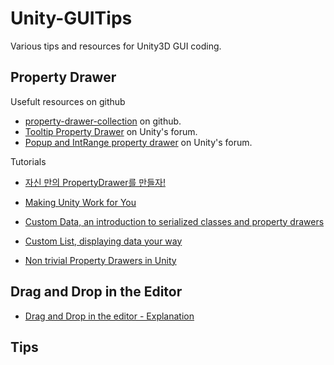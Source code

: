Unity-GUITips
=============

Various tips and resources for Unity3D GUI coding.


Property Drawer
---------------

Usefult resources on github

* [property-drawer-collection](https://github.com/anchan828/property-drawer-collection) on github.
* [Tooltip Property Drawer](http://forum.unity3d.com/threads/211461-Tooltips-Property-Drawer) on Unity's forum.
* [Popup and IntRange property drawer](http://forum.unity3d.com/threads/150337-PropertyDrawers-for-easy-Inspector-customization/page2) on Unity's forum.


Tutorials

* [자신 만의 PropertyDrawer를 만들자!](http://qiita.com/kyusyukeigo/items/8be4cdef97496a68a39d)
* [Making Unity Work for You](http://angrytroglodyte.net/home/index.php/how-we-do-it/tech-blog/75-making-unity-work-for-you)
* [Custom Data, an introduction to serialized classes and property drawers](http://catlikecoding.com/unity/tutorials/editor/custom-data/)
* [Custom List, displaying data your way](http://catlikecoding.com/unity/tutorials/editor/custom-list/)

* [Non trivial Property Drawers in Unity](http://gamenotgame.blogspot.kr/2013/12/non-trivial-property-drawers-in-unity.html)

Drag and Drop in the Editor
---------------------------

* [Drag and Drop in the editor - Explanation](http://forum.unity3d.com/threads/223242-Drag-and-Drop-in-the-editor-Explanation)

Tips
----

